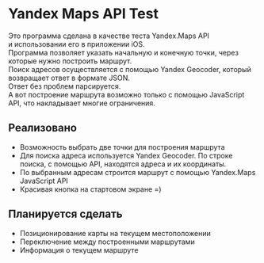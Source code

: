<h1> Yandex Maps API Test</h1>

Это программа сделана в качестве теста Yandex.Maps API<br>
и использовании его в приложении iOS.
<br>Программа позволяет указать начальную и конечную точки, через которые нужно построить маршрут.
<br>Поиск адресов осуществляется с помощью Yandex Geocoder, который возвращает ответ в формате JSON.
<br>Ответ без проблем парсируется.
<br>А вот построение маршрута возможно только с помощью JavaScript API, что накладывает многие ограничения.

<h2>Реализовано</h2>
<ul>
  <li>Возможность выбрать две точки для построения маршрута</li>
  <li>Для поиска адреса используется Yandex Geocoder. 
      По строке поиска, с помощью API, находятся адреса и их координаты.</li>
  <li>По выбранным адресам строится маршрут с помощью Yandex.Maps JavaScript API</li>
  <li>Красивая кнопка на стартовом экране =)</li>
</ul>
<h2>Планируется сделать</h2>
<ul>
  <li>Позиционирование карты на текущем местоположении</li>
  <li>Переключение между построенными маршрутами</li>
  <li>Информация о текущем маршруте</li>
<ul>
  

